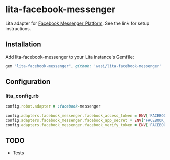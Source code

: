 # lita-facebook-messenger

Lita adapter for [Facebook Messenger Platform](https://messengerplatform.fb.com). See the link for setup instructions.

## Installation

Add lita-facebook-messenger to your Lita instance's Gemfile:

``` ruby
gem "lita-facebook-messenger", github: 'wasi/lita-facebook-messenger'
```

## Configuration

### lita_config.rb

```ruby
config.robot.adapter = :facebook-messenger

config.adapters.facebook_messenger.facebook_access_token = ENV['FACEBOOK_TOKEN']
config.adapters.facebook_messenger.facebook_app_secret = ENV['FACEBOOK_SECRET']
config.adapters.facebook_messenger.facebook_verify_token = ENV['FACEBOOK_VERIFY_TOKEN']
```

## TODO

* Tests
